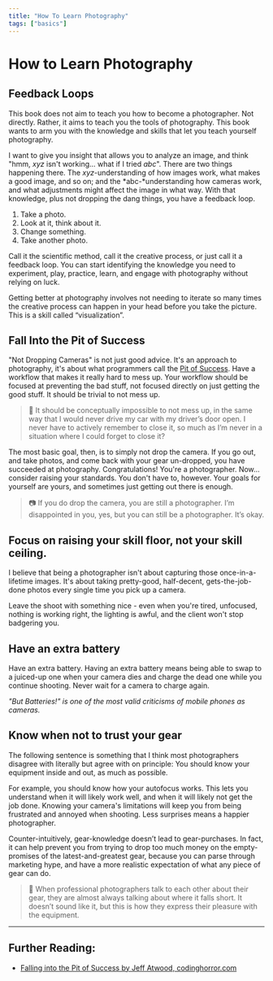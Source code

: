 ```yaml
---
title: "How To Learn Photography"
tags: ["basics"]
---
```


# How to Learn Photography

## Feedback Loops

This book does not aim to teach you how to become a photographer. Not directly. Rather, it aims to teach you the tools of photography. This book wants to arm you with the knowledge and skills that let you teach yourself photography.

I want to give you insight that allows you to analyze an image, and think "hmm, *xyz* isn't working... what if I tried *abc*". There are two things happening there. The *xyz*-understanding of how images work, what makes a good image, and so on; and the *abc-*understanding how cameras work, and what adjustments might affect the image in what way. With that knowledge, plus not dropping the dang things, you have a feedback loop.

1. Take a photo.
2. Look at it, think about it.
3. Change something.
4. Take another photo.

Call it the scientific method, call it the creative process, or just call it a feedback loop. You can start identifying the knowledge you need to experiment, play, practice, learn, and engage with photography without relying on luck.

Getting better at photography involves not needing to iterate so many times the creative process can happen in your head before you take the picture. This is a skill called “visualization”.

## Fall Into the Pit of Success

"Not Dropping Cameras" is not just good advice. It's an approach to photography, it's about what programmers call the [Pit of Success](https://blog.codinghorror.com/falling-into-the-pit-of-success/). Have a workflow that makes it really hard to mess up. Your workflow should be focused at preventing the bad stuff, not focused directly on just getting the good stuff. It should be trivial to not mess up.

> 🚗 It should be conceptually impossible to not mess up, in the same way that I would never drive my car with my driver’s door open. I never have to actively remember to close it, so much as I’m never in a situation where I could forget to close it?

The most basic goal, then, is to simply not drop the camera. If you go out, and take photos, and come back with your gear un-dropped, you have succeeded at photography. Congratulations! You're a photographer. Now... consider raising your standards. You don't have to, however. Your goals for yourself are yours, and sometimes just getting out there is enough.
 
> 📷 If you do drop the camera, you are still a photographer. I’m disappointed in you, yes, but you can still be a photographer. It’s okay.  

## Focus on raising your skill floor, not your skill ceiling.

I believe that being a photographer isn't about capturing those once-in-a-lifetime images. It's about taking pretty-good, half-decent, gets-the-job-done photos every single time you pick up a camera.

Leave the shoot with something nice - even when you're tired, unfocused, nothing is working right, the lighting is awful, and the client won't stop badgering you.

## Have an extra battery

Have an extra battery. Having an extra battery means being able to swap to a juiced-up one when your camera dies and charge the dead one while you continue shooting. Never wait for a camera to charge again.

*"But Batteries!" is one of the most valid criticisms of mobile phones as cameras.*

## Know when not to trust your gear

The following sentence is something that I think most photographers disagree with literally but agree with on principle: You should know your equipment inside and out, as much as possible.

For example, you should know how your autofocus works. This lets you understand when it will likely work well, and when it will likely not get the job done. Knowing your camera's limitations will keep you from being frustrated and annoyed when shooting. Less surprises means a happier photographer.

Counter-intuitively, gear-knowledge doesn’t lead to gear-purchases. In fact, it can help prevent you from trying to drop too much money on the empty-promises of the latest-and-greatest gear, because you can parse through marketing hype, and have a more realistic expectation of what any piece of gear can do.

> 💬 When professional photographers talk to each other about their gear, they are almost always talking about where it falls short. It doesn’t sound like it, but this is how they express their pleasure with the equipment.

---

## Further Reading:

- [Falling into the Pit of Success by Jeff Atwood, codinghorror.com](https://blog.codinghorror.com/falling-into-the-pit-of-success/)
